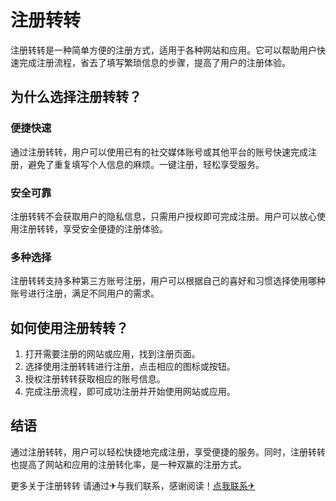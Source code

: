 # 注册转转

注册转转是一种简单方便的注册方式，适用于各种网站和应用。它可以帮助用户快速完成注册流程，省去了填写繁琐信息的步骤，提高了用户的注册体验。

## 为什么选择注册转转？

### 便捷快速

通过注册转转，用户可以使用已有的社交媒体账号或其他平台的账号快速完成注册，避免了重复填写个人信息的麻烦。一键注册，轻松享受服务。

### 安全可靠

注册转转不会获取用户的隐私信息，只需用户授权即可完成注册。用户可以放心使用注册转转，享受安全便捷的注册体验。

### 多种选择

注册转转支持多种第三方账号注册，用户可以根据自己的喜好和习惯选择使用哪种账号进行注册，满足不同用户的需求。

## 如何使用注册转转？

1. 打开需要注册的网站或应用，找到注册页面。
2. 选择使用注册转转进行注册，点击相应的图标或按钮。
3. 授权注册转转获取相应的账号信息。
4. 完成注册流程，即可成功注册并开始使用网站或应用。

## 结语

通过注册转转，用户可以轻松快捷地完成注册，享受便捷的服务。同时，注册转转也提高了网站和应用的注册转化率，是一种双赢的注册方式。

更多关于注册转转 请通过✈与我们联系，感谢阅读！[点我联系✈](https://www.k02.cc)